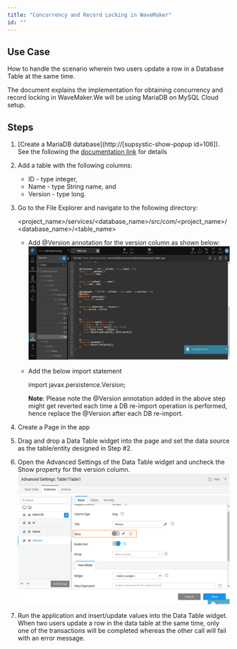 ```yaml
---
title: "Concurrency and Record Locking in WaveMaker"
id: ""
---
```


## Use Case

How to handle the scenario wherein two users update a row in a Database Table at the same time.

The document explains the implementation for obtaining concurrency and record locking in WaveMaker.We will be using MariaDB on MySQL Cloud setup.

## Steps

1. [Create a MariaDB database](http://[supsystic-show-popup id=106]). See the following the [documentation link](/learn/app-development/services/database-services/working-with-databases/#integrating-database) for details
2. Add a table with the following columns:
    - ID - type integer,
    - Name - type String name, and
    - Version - type long.
3. Go to the File Explorer and navigate to the following directory:
    
    <project\_name>/services/<database\_name>/src/com/<project\_name>/<database\_name>/<table\_name>
    
    - Add @Version annotation for the version column as shown below: [![](./assets/concurrency_annot.png)](./assets/concurrency_annot.png)
    - Add the below import statement
        
        import javax.persistence.Version;
        
        **Note**: Please note the @Version annotation added in the above step might get reverted each time a DB re-import operation is performed, hence replace the @Version after each DB re-import.
4. Create a Page in the app
5. Drag and drop a Data Table widget into the page and set the data source as the table/entity designed in Step #2.
6. Open the Advanced Settings of the Data Table widget and uncheck the Show property for the version column. [![](./assets/concurrency_DTAS.png)](./assets/concurrency_DTAS.png)
7. Run the application and insert/update values into the Data Table widget. When two users update a row in the data table at the same time, only one of the transactions will be completed whereas the other call will fail with an error message.
